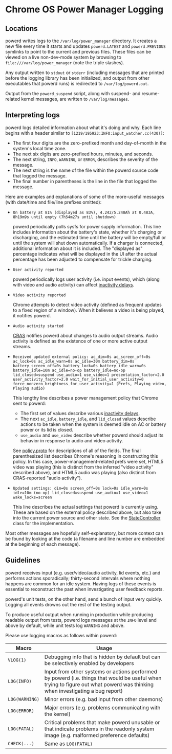 # Chrome OS Power Manager Logging

## Locations

powerd writes logs to the `/var/log/power_manager` directory. It creates a new
file every time it starts and updates `powerd.LATEST` and `powerd.PREVIOUS`
symlinks to point to the current and previous files. These files can be viewed
on a live non-dev-mode system by browsing to `file:///var/log/power_manager`
(note the triple slashes).

Any output written to `stdout` or `stderr` (including messages that are printed
before the logging library has been initialized, and output from other
executables that powerd runs) is redirected to `/var/log/powerd.out`.

Output from the `powerd_suspend` script, along with suspend- and resume-related
kernel messages, are written to `/var/log/messages`.

## Interpreting logs

powerd logs detailed information about what it's doing and why. Each line begins
with a header similar to `[1219/195923:INFO:input_watcher.cc(430)]`:

*   The first four digits are the zero-prefixed month and day-of-month in the
    system's local time zone.
*   The next six digits are zero-prefixed hours, minutes, and seconds.
*   The next string, `INFO`, `WARNING`, or `ERROR`, describes the severity of
    the message.
*   The next string is the name of the file within the powerd source code that
    logged the message.
*   The final number in parentheses is the line in the file that logged the
    message.

Here are examples and explanations of some of the more-useful messages (with
date/time and file/line prefixes omitted):

*   `On battery at 81% (displayed as 83%), 4.242/5.248Ah at 0.483A, 8h19m9s
    until empty (7h54m27s until shutdown)`

    powerd periodically polls sysfs for power supply information. This line
    includes information about the battery's state, whether it's charging or
    discharging, and the estimated time until the battery will be empty/full or
    until the system will shut down automatically. If a charger is connected,
    additional information about it is included. The "displayed as" percentage
    indicates what will be displayed in the UI after the actual percentage has
    been adjusted to compensate for trickle charging.

*   `User activity reported`

    powerd periodically logs user activity (i.e. input events), which (along
    with video and audio activity) can affect [inactivity delays].

*   `Video activity reported`

    Chrome attempts to detect video activity (defined as frequent updates to a
    fixed region of a window). When it believes a video is being played, it
    notifies powerd.

*   `Audio activity started`

    [CRAS] notifies powerd about changes to audio output streams. Audio activity
    is defined as the existence of one or more active output streams.

*   `Received updated external policy: ac_dim=0s ac_screen_off=0s ac_lock=0s
    ac_idle_warn=0s ac_idle=30m battery_dim=0s battery_screen_off=0s
    battery_lock=0s battery_idle_warn=0s battery_idle=10m ac_idle=no-op
    battery_idle=no-op lid_closed=suspend use_audio=1 use_video=1
    presentation_factor=2.0 user_activity_factor=2.0
    wait_for_initial_user_activity=0
    force_nonzero_brightness_for_user_activity=1 (Prefs, Playing video, Playing
    audio)`

    This lengthy line describes a power management policy that Chrome sent to
    powerd:

    *   The first set of values describe various [inactivity delays].
    *   The next `ac_idle`, `battery_idle`, and `lid_closed` values describe
        actions to be taken when the system is deemed idle on AC or battery
        power or its lid is closed.
    *   `use_audio` and `use_video` describe whether powerd should adjust its
        behavior in response to audio and video activity.

    See [policy.proto] for descriptions of all of the fields. The final
    parenthesized list describes Chrome's reasoning in constructing this policy.
    In this case, power-management-related prefs were set, HTML5 video was
    playing (this is distinct from the inferred "video activity" described
    above), and HTML5 audio was playing (also distinct from CRAS-reported "audio
    activity").

*   `Updated settings: dim=0s screen_off=0s lock=0s idle_warn=0s idle=10m
    (no-op) lid_closed=suspend use_audio=1 use_video=1 wake_locks=screen`

    This line describes the actual settings that powerd is currently using.
    These are based on the external policy described above, but also take into
    the current power source and other state. See the [StateController] class
    for the implementation.

Most other messages are hopefully self-explanatory, but more context can be
found by looking at the code (a filename and line number are embedded at the
beginning of each message).

## Guidelines

powerd receives input (e.g. user/video/audio activity, lid events, etc.) and
performs actions sporadically; thirty-second intervals where nothing happens are
common for an idle system. Having logs of these events is essential to
reconstruct the past when investigating user feedback reports.

powerd's unit tests, on the other hand, send a bunch of input very quickly.
Logging all events drowns out the rest of the testing output.

To produce useful output when running in production while producing readable
output from tests, powerd logs messages at the `INFO` level and above by
default, while unit tests log `WARNING` and above.

Please use logging macros as follows within powerd:

| Macro          | Usage |
|----------------|-------|
| `VLOG(1)`      | Debugging info that is hidden by default but can be selectively enabled by developers |
| `LOG(INFO)`    | Input from other systems or actions performed by powerd (i.e. things that would be useful when trying to figure out what powerd was thinking when investigating a bug report) |
| `LOG(WARNING)` | Minor errors (e.g. bad input from other daemons) |
| `LOG(ERROR)`   | Major errors (e.g. problems communicating with the kernel) |
| `LOG(FATAL)`   | Critical problems that make powerd unusable or that indicate problems in the readonly system image (e.g. malformed preference defaults) |
| `CHECK(...)`   | Same as `LOG(FATAL)` |

[inactivity delays]: inactivity_delays.md
[CRAS]: https://www.chromium.org/chromium-os/chromiumos-design-docs/cras-chromeos-audio-server
[policy.proto]: https://chromium.googlesource.com/chromiumos/platform2/system_api/+/HEAD/dbus/power_manager/policy.proto
[StateController]: ../powerd/policy/state_controller.h
